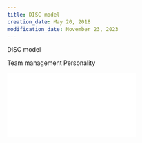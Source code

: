 ```yaml
---
title: DISC model
creation_date: May 20, 2018
modification_date: November 23, 2023
---
```



DISC model 

Team management 
Personality



![DISC-model-0-DiSC-Summary.pdf](attachments/DISC-model-0-DiSC-Summary.pdf)